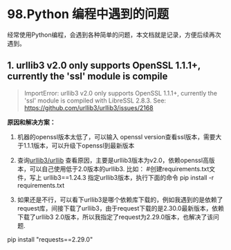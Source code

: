 # 98.Python 编程中遇到的问题

经常使用Python编程，会遇到各种简单的问题，本文档就是记录，方便后续再次遇到。

## 1. urllib3 v2.0 only supports OpenSSL 1.1.1+, currently the 'ssl' module is compile
> ImportError: urllib3 v2.0 only supports OpenSSL 1.1.1+, currently the 'ssl' module is compiled with LibreSSL 2.8.3. See: https://github.com/urllib3/urllib3/issues/2168

**原因和解决方案：**
1. 机器的openssl版本太低了，可以输入 openssl version查看ssl版本，需要大于1.1.1版本，可以升级下openssl到最新版本
2. 查询[urllib3/urllib](https://link.juejin.cn/?target=https%3A%2F%2Fgithub.com%2Furllib3%2Furllib3%2Fissues%2F2168) 查看原因，主要是urllib3版本为v2.0，依赖openssl高版本，可以自己使用低于2.0版本的urllib3. 
比如：
#创建requirements.txt文件，写上 urllib3==1.24.3 指定urllib3版本，执行下面的命令
pip install -r requirements.txt

3. 如果还是不行，可以看下urllib3是哪个依赖库下载的，例如我遇到的是依赖了request库，间接下载了urllib3，由于request下载的是2.30.0最新版本，依赖下载了urllib3 2.0版本，所以我指定了request为2.29.0版本，也解决了该问题.

pip install "requests==2.29.0"

